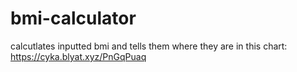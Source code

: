 # bmi-calculator
calcutlates inputted bmi and tells them where they are in this chart: https://cyka.blyat.xyz/PnGqPuaq
